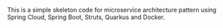 This is a simple skeleton code for microservice architecture pattern using Spring Cloud, Spring Boot, Struts, Quarkus and Docker.
